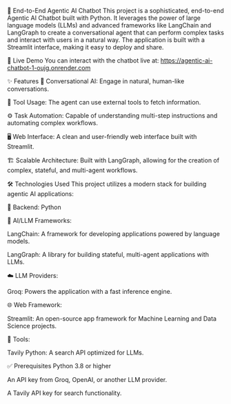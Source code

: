 🤖 End-to-End Agentic AI Chatbot
This project is a sophisticated, end-to-end Agentic AI Chatbot built with Python. It leverages the power of large language models (LLMs) and advanced frameworks like LangChain and LangGraph to create a conversational agent that can perform complex tasks and interact with users in a natural way. The application is built with a Streamlit interface, making it easy to deploy and share.

🚀 Live Demo
You can interact with the chatbot live at:
https://agentic-ai-chatbot-1-oujg.onrender.com

✨ Features
💬 Conversational AI: Engage in natural, human-like conversations.

🔧 Tool Usage: The agent can use external tools to fetch information.

⚙️ Task Automation: Capable of understanding multi-step instructions and automating complex workflows.

🖥️ Web Interface: A clean and user-friendly web interface built with Streamlit.

🏗️ Scalable Architecture: Built with LangGraph, allowing for the creation of complex, stateful, and multi-agent workflows.

🛠️ Technologies Used
This project utilizes a modern stack for building agentic AI applications:

🐍 Backend: Python

🧠 AI/LLM Frameworks:

LangChain: A framework for developing applications powered by language models.

LangGraph: A library for building stateful, multi-agent applications with LLMs.

☁️ LLM Providers:

Groq: Powers the application with a fast inference engine.


🌐 Web Framework:

Streamlit: An open-source app framework for Machine Learning and Data Science projects.


🔧 Tools:

Tavily Python: A search API optimized for LLMs.


✅ Prerequisites
Python 3.8 or higher

An API key from Groq, OpenAI, or another LLM provider.

A Tavily API key for search functionality.
